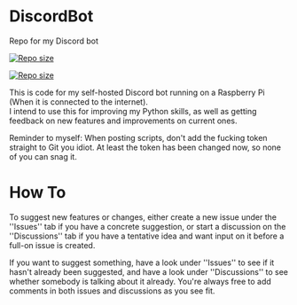 # DiscordBot
Repo for my Discord bot 
<p align="none">
<a href="https://github.com/Dathison/DiscordBot"><img alt="Repo size" src="https://img.shields.io/github/languages/code-size/dathison/DiscordBot" /></a>
</p>
<p align="none">
<a href="https://github.com/Dathison/DiscordBot"><img alt="Repo size" src="https://img.shields.io/github/directory-file-count/dathison/DiscordBot" /></a>
</p>

This is code for my self-hosted Discord bot running on a Raspberry Pi (When it is connected to the internet).  
I intend to use this for improving my Python skills, as well as getting feedback on new features and improvements on current ones.

Reminder to myself: When posting scripts, don't add the fucking token straight to Git you idiot. At least the token has been changed now, so none of you can snag it.

# How To  
To suggest new features or changes, either create a new issue under the ''Issues'' tab if you have a concrete suggestion, or start a discussion on the ''Discussions'' tab if you have a tentative idea and want input on it before a full-on issue is created.

If you want to suggest something, have a look under ''Issues'' to see if it hasn't already been suggested, and have a look under ''Discussions'' to see whether somebody is talking about it already. You're always free to add comments in both issues and discussions as you see fit.
